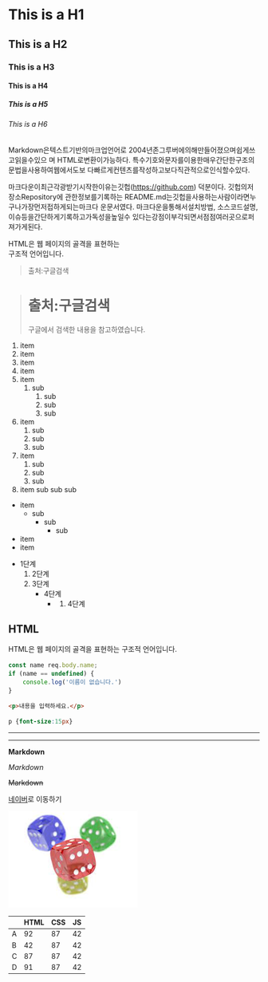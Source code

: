 <!-- #++ 로 H1~ -->
# This is a H1
## This is a H2
### This is a H3
#### This is a H4
##### This is a H5
###### This is a H6

Markdown은텍스트기반의마크업언어로 2004년존그루버에의해만들어졌으며쉽게쓰고읽을수있으 며 HTML로변환이가능하다. 특수기호와문자를이용한매우간단한구조의문법을사용하여웹에서도보 다빠르게컨텐츠를작성하고보다직관적으로인식할수있다.
<!-- 한줄 바꿈은 영향x 두줄바꿈은 문단이 나뉘어짐 -->
마크다운이최근각광받기시작한이유는깃헙(https://github.com) 덕분이다. 깃헙의저장소Repository에 관한정보를기록하는 README.md는깃헙을사용하는사람이라면누구나가장먼저접하게되는마크다 운문서였다. 마크다운을통해서설치방법, 소스코드설명, 이슈등을간단하게기록하고가독성을높일수 있다는강점이부각되면서점점여러곳으로퍼져가게된다.
<!-- 띄어쓰기x3번 = 줄바꿈 -->
HTML은 웹 페이지의 골격을 표현하는   
구조적 언어입니다.

<!-- 인용문 -->
> 출처:구글검색


<!-- 인용문 안에 markdown (제목과 내용 인용문) -->
> # 출처:구글검색
> 구글에서 검색한 내용을 참고하였습니다.

<!-- 순서 있는 목록 (5. 다음 처럼 1. 대동단결도 됨)-->
1. item
2. item
3. item
4. item
5. item
   1. sub
      1. sub
      2. sub
      3. sub
1. item
   1. sub
   2. sub
   3. sub
1. item
   1. sub
   2. sub
   3. sub
1. item
    sub
    sub
    sub

<!-- 순서 없는 목록 *, +, - -->
- item
  - sub
    - sub
      - sub
- item
- item

* 1단계
  1. 2단계
  2. 3단계
     + 4단계
       + 1. 4단계

<!-- 코드블럭코드 : 소스 코드 연습 시 좋음 -->
## HTML
HTML은 웹 페이지의 골격을 표현하는 구조적 언어입니다.
```javascript
const name req.body.name;
if (name == undefined) {
    console.log('이름이 없습니다.')
}
```

```html
<p>내용을 입력하세요.</p>
```

```css
p {font-size:15px}
```

<!-- 수평선 -->
---
* * *

<!-- 폰트 - 볼드 -->
**Markdown**
<!-- 폰트 - 기울임 -->
*Markdown*
<!-- 폰트 - 취소선 -->
~~Markdown~~

<!-- 링크 -->
<!--[링크의제목](클릭했을때이동할사이트주소) -->
[네이버](http://www.naver.com)로 이동하기


<!-- 그림 파일 -->
<!-- ![아이콘](경로) -->
![아이콘](img.png)

<!-- 표 -->
<!-- 파이프(|), 하이픈(-) -->
| | HTML | CSS | JS |
|---|---|---|---|
| A | 92 | 87 | 42 |
| B | 42 | 87 | 42 |
| C | 87 | 87 | 42 |
| D | 91 | 87 | 42 |
